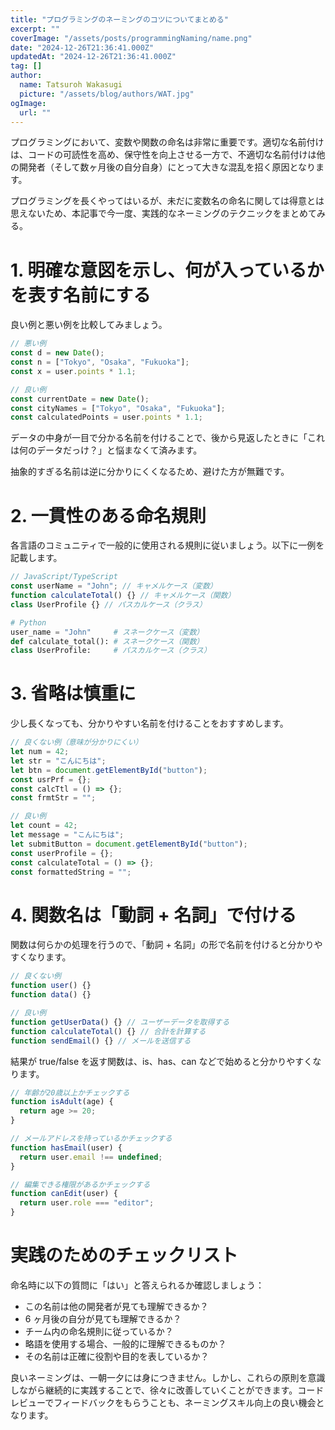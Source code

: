 ```yaml
---
title: "プログラミングのネーミングのコツについてまとめる"
excerpt: ""
coverImage: "/assets/posts/programmingNaming/name.png"
date: "2024-12-26T21:36:41.000Z"
updatedAt: "2024-12-26T21:36:41.000Z"
tag: []
author:
  name: Tatsuroh Wakasugi
  picture: "/assets/blog/authors/WAT.jpg"
ogImage:
  url: ""
---
```


プログラミングにおいて、変数や関数の命名は非常に重要です。適切な名前付けは、コードの可読性を高め、保守性を向上させる一方で、不適切な名前付けは他の開発者（そして数ヶ月後の自分自身）にとって大きな混乱を招く原因となります。

プログラミングを長くやってはいるが、未だに変数名の命名に関しては得意とは思えないため、本記事で今一度、実践的なネーミングのテクニックをまとめてみる。

# 1. 明確な意図を示し、何が入っているかを表す名前にする

良い例と悪い例を比較してみましょう。

```javascript
// 悪い例
const d = new Date();
const n = ["Tokyo", "Osaka", "Fukuoka"];
const x = user.points * 1.1;

// 良い例
const currentDate = new Date();
const cityNames = ["Tokyo", "Osaka", "Fukuoka"];
const calculatedPoints = user.points * 1.1;
```

データの中身が一目で分かる名前を付けることで、後から見返したときに「これは何のデータだっけ？」と悩まなくて済みます。

抽象的すぎる名前は逆に分かりにくくなるため、避けた方が無難です。

# 2. 一貫性のある命名規則

各言語のコミュニティで一般的に使用される規則に従いましょう。以下に一例を記載します。

```javascript
// JavaScript/TypeScript
const userName = "John"; // キャメルケース（変数）
function calculateTotal() {} // キャメルケース（関数）
class UserProfile {} // パスカルケース（クラス）
```

```python
# Python
user_name = "John"     # スネークケース（変数）
def calculate_total(): # スネークケース（関数）
class UserProfile:     # パスカルケース（クラス）
```

# 3. 省略は慎重に

少し長くなっても、分かりやすい名前を付けることをおすすめします。

```javascript
// 良くない例（意味が分かりにくい）
let num = 42;
let str = "こんにちは";
let btn = document.getElementById("button");
const usrPrf = {};
const calcTtl = () => {};
const frmtStr = "";

// 良い例
let count = 42;
let message = "こんにちは";
let submitButton = document.getElementById("button");
const userProfile = {};
const calculateTotal = () => {};
const formattedString = "";
```

# 4. 関数名は「動詞 + 名詞」で付ける

関数は何らかの処理を行うので、「動詞 + 名詞」の形で名前を付けると分かりやすくなります。

```javascript
// 良くない例
function user() {}
function data() {}

// 良い例
function getUserData() {} // ユーザーデータを取得する
function calculateTotal() {} // 合計を計算する
function sendEmail() {} // メールを送信する
```

結果が true/false を返す関数は、is、has、can などで始めると分かりやすくなります。

```javascript
// 年齢が20歳以上かチェックする
function isAdult(age) {
  return age >= 20;
}

// メールアドレスを持っているかチェックする
function hasEmail(user) {
  return user.email !== undefined;
}

// 編集できる権限があるかチェックする
function canEdit(user) {
  return user.role === "editor";
}
```

# 実践のためのチェックリスト

命名時に以下の質問に「はい」と答えられるか確認しましょう：

- この名前は他の開発者が見ても理解できるか？
- 6 ヶ月後の自分が見ても理解できるか？
- チーム内の命名規則に従っているか？
- 略語を使用する場合、一般的に理解できるものか？
- その名前は正確に役割や目的を表しているか？

良いネーミングは、一朝一夕には身につきません。しかし、これらの原則を意識しながら継続的に実践することで、徐々に改善していくことができます。コードレビューでフィードバックをもらうことも、ネーミングスキル向上の良い機会となります。

